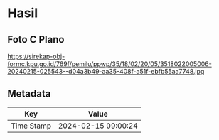# Hasil

## Foto C Plano

https://sirekap-obj-formc.kpu.go.id/769f/pemilu/ppwp/35/18/02/20/05/3518022005006-20240215-025543--d04a3b49-aa35-408f-a51f-ebfb55aa7748.jpg


## Metadata

| Key        | Value               |
| ---------- | ------------------- |
| Time Stamp | 2024-02-15 09:00:24 |



